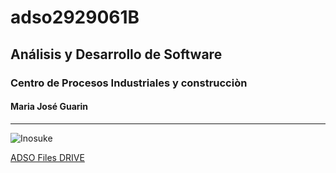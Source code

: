 # adso2929061B

## Análisis y Desarrollo de Software

### Centro de Procesos Industriales y construcciòn

#### Maria José Guarin

---

![Inosuke](https://tinyurl.com/bdejh52z)

[ADSO Files DRIVE](https://tinyurl.com/wnkk334u)

 